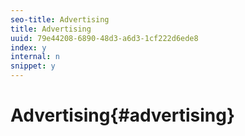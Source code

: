 ```yaml
---
seo-title: Advertising
title: Advertising
uuid: 79e44208-6890-48d3-a6d3-1cf222d6ede8
index: y
internal: n
snippet: y
---
```


# Advertising{#advertising}

